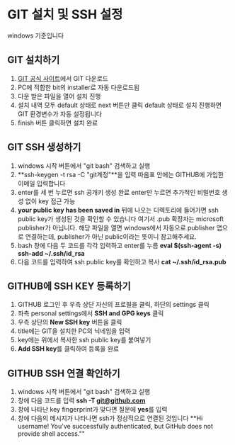 GIT 설치 및 SSH 설정
==============
windows 기준입니다


## GIT 설치하기
1. [GIT 공식 사이트](https://git-scm.com/downloads "GIT 공식 사이트")에서 GIT 다운로드
2. PC에 적합한 bit의 installer로 자동 다운로드됨
3. 다운 받은 파일을 열어 설치 진행
4. 설치 내역 모두 default 상태로 next 버튼만 클릭
   default 상태로 설치 진행하면 GIT 환경변수가 자동 설정됩니다
5. finish 버튼 클릭하면 설치 완료


## GIT SSH 생성하기
1. windows 시작 버튼에서 "git bash" 검색하고 실행
2. **ssh-keygen -t rsa -C "git계정"**을 입력 
   따옴표 안에는 GITHUB에 가입한 이메일 입력합니다
3. enter를 세 번 누르면 ssh 공개키 생성 완료
   enter만 누르면 추가적인 비밀번호 생성 없이 key 접근 가능 
4. **your public key has been saved in** 뒤에 나오는 디렉토리에 들어가면 ssh public key가 생성된 것을 확인할 수 있습니다
   여기서 .pub 확장자는 microsoft publisher가 아닙니다. 해당 파일을 열면 windows에서 자동으로 publisher 앱으로 연결하는데, publisher가 아닌 public이라는 뜻이니 참고해주세요.
5. bash 창에 다음 두 코드를 각각 입력하고 enter를 누름
   **eval $(ssh-agent -s)**
   **ssh-add ~/.ssh/id_rsa**
6. 다음 코드를 입력하여 ssh public key를 확인하고 복사
   **cat ~/.ssh/id_rsa.pub**


## GITHUB에 SSH KEY 등록하기
1. GITHUB 로그인 후 우측 상단 자신의 프로필을 클릭, 하단의 settings 클릭
2. 좌측 personal settings에서 **SSH and GPG keys** 클릭 
3. 우측 상단의 **New SSH key** 버튼을 클릭
4. title에는 GIT을 설치한 PC의 닉네임을 입력
5. key에는 위에서 복사한 ssh public key를 붙여넣기
6. **Add SSH key**를 클릭하여 등록을 완료


## GITHUB SSH 연결 확인하기
1. windows 시작 버튼에서 "git bash" 검색하고 실행
2. 창에 다음 코드를 입력 **ssh -T git@github.com**
3. 창에 나타난 key fingerprint가 맞다면 질문에 **yes**를 입력
4. 창에 다음의 메시지가 나타나면 ssh가 정상적으로 연결된 것입니다
   **Hi username! You've successfully authenticated, but GitHub does not provide shell access.""
